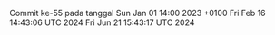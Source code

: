 Commit ke-55 pada tanggal Sun Jan 01 14:00 2023 +0100
Fri Feb 16 14:43:06 UTC 2024
Fri Jun 21 15:43:17 UTC 2024
